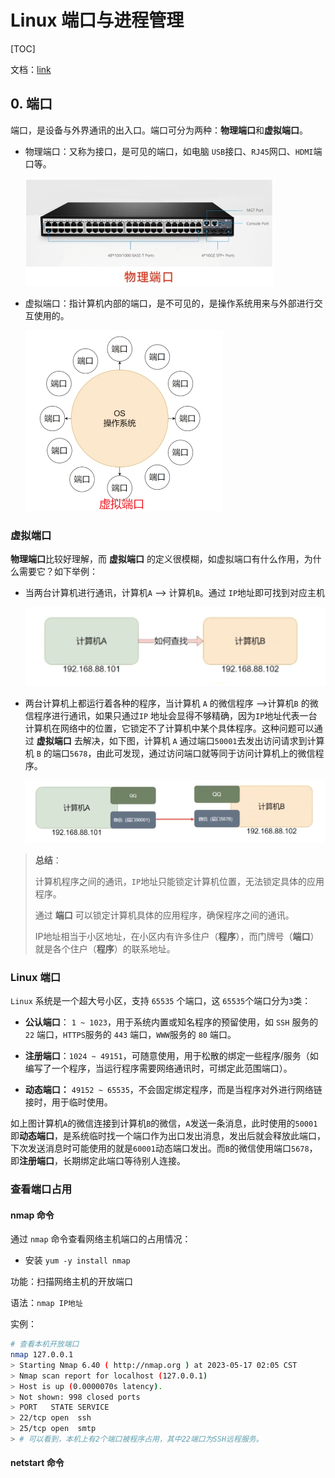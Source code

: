 # Linux 端口与进程管理

[TOC]

文档：[link](http://c.biancheng.net/view/705.html)

## 0. 端口

端口，是设备与外界通讯的出入口。端口可分为两种：**物理端口**和**虚拟端口**。

- 物理端口：又称为接口，是可见的端口，如电脑 `USB`接口、`RJ45`网口、`HDMI`端口等。

  ![image-20230517010110847](https://raw.githubusercontent.com/zjh-jixiaolin/map_strong/main/202305170124115.png)

- 虚拟端口：指计算机内部的端口，是不可见的，是操作系统用来与外部进行交互使用的。

  ![image-20230517010419579](https://raw.githubusercontent.com/zjh-jixiaolin/map_strong/main/202305170124716.png)

### 虚拟端口

**物理端口**比较好理解，而 **虚拟端口** 的定义很模糊，如虚拟端口有什么作用，为什么需要它？如下举例：

- 当两台计算机进行通讯，计算机`A` —> 计算机`B`。通过 `IP`地址即可找到对应主机

  ![image-20230517012543065](https://raw.githubusercontent.com/zjh-jixiaolin/map_strong/main/202305170125787.png)

- 两台计算机上都运行着各种的程序，当计算机 `A` 的微信程序 —>计算机`B` 的微信程序进行通讯，如果只通过`IP` 地址会显得不够精确，因为`IP`地址代表一台计算机在网络中的位置，它锁定不了计算机中某个具体程序。这种问题可以通过 **虚拟端口** 去解决，如下图，计算机 `A` 通过端口`50001`去发出访问请求到计算机 `B` 的端口`5678`，由此可发现，通过访问端口就等同于访问计算机上的微信程序。

  ![image-20230517011146889](https://raw.githubusercontent.com/zjh-jixiaolin/map_strong/main/202305170124823.png)

>**总结**：
>
>计算机程序之间的通讯，`IP`地址只能锁定计算机位置，无法锁定具体的应用程序。
>
>通过 **端口** 可以锁定计算机具体的应用程序，确保程序之间的通讯。
>
>IP地址相当于小区地址，在小区内有许多住户（**程序**），而门牌号（**端口**）就是各个住户（**程序**）的联系地址。

### Linux 端口

`Linux` 系统是一个超大号小区，支持 `65535` 个端口，这 `65535`个端口分为`3`类：

- **公认端口**： `1 ~ 1023`，用于系统内置或知名程序的预留使用，如 `SSH` 服务的 `22` 端口，`HTTPS`服务的 `443` 端口，`WWW`服务的 `80` 端口。

- **注册端口**：`1024 ~ 49151`，可随意使用，用于松散的绑定一些程序/服务（如编写了一个程序，当运行程序需要网络通讯时，可绑定此范围端口）。

- **动态端口：** `49152 ~ 65535`，不会固定绑定程序，而是当程序对外进行网络链接时，用于临时使用。

如上图计算机`A`的微信连接到计算机`B`的微信，`A`发送一条消息，此时使用的`50001`即**动态端口**，是系统临时找一个端口作为出口发出消息，发出后就会释放此端口，下次发送消息时可能使用的就是`60001`动态端口发出。而`B`的微信使用端口`5678`，即**注册端口**，长期绑定此端口等待别人连接。

### 查看端口占用

#### nmap 命令

通过 `nmap` 命令查看网络主机端口的占用情况：

- 安装 `yum -y install nmap`

功能：扫描网络主机的开放端口

语法：`nmap IP地址`

实例：

```bash
# 查看本机开放端口
nmap 127.0.0.1
> Starting Nmap 6.40 ( http://nmap.org ) at 2023-05-17 02:05 CST
> Nmap scan report for localhost (127.0.0.1)
> Host is up (0.0000070s latency).
> Not shown: 998 closed ports
> PORT   STATE SERVICE
> 22/tcp open  ssh
> 25/tcp open  smtp
> # 可以看到，本机上有2个端口被程序占用，其中22端口为SSH远程服务。

```

#### netstart 命令

















